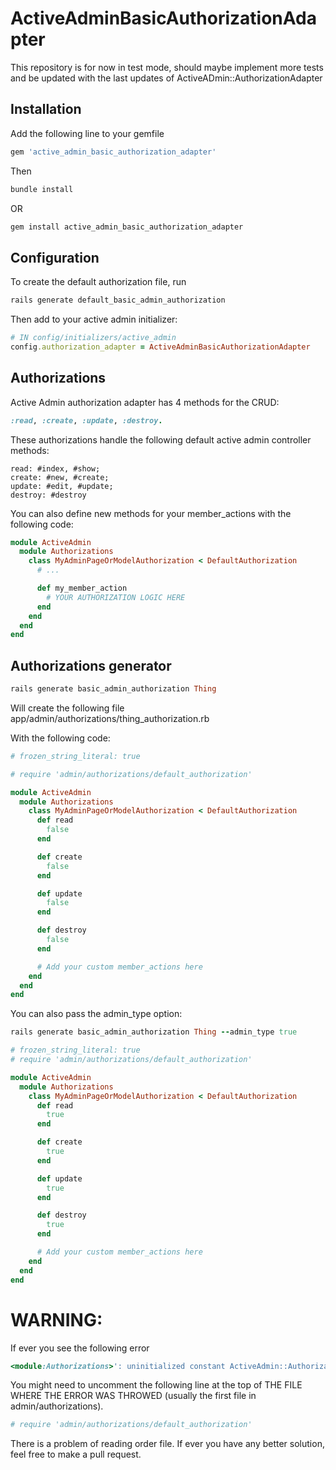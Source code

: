 # ActiveAdminBasicAuthorizationAdapter

This repository is for now in test mode, should maybe implement more tests and be updated
with the last updates of ActiveADmin::AuthorizationAdapter

## Installation

Add the following line to your gemfile

```ruby
gem 'active_admin_basic_authorization_adapter'
```

Then

```ruby
bundle install
```

OR

```sh
gem install active_admin_basic_authorization_adapter
```

## Configuration

To create the default authorization file, run

```ruby
rails generate default_basic_admin_authorization
```

Then add to your active admin initializer:

```ruby
# IN config/initializers/active_admin
config.authorization_adapter = ActiveAdminBasicAuthorizationAdapter
```

## Authorizations

Active Admin authorization adapter has 4 methods for the CRUD:

```ruby
:read, :create, :update, :destroy.
```

These authorizations handle the following default active admin controller methods:

```
read: #index, #show;
create: #new, #create;
update: #edit, #update;
destroy: #destroy
```

You can also define new methods for your member_actions with the following code:

```ruby
module ActiveAdmin
  module Authorizations
    class MyAdminPageOrModelAuthorization < DefaultAuthorization
      # ...

      def my_member_action
        # YOUR AUTHORIZATION LOGIC HERE
      end
    end
  end
end
```

## Authorizations generator

```ruby
rails generate basic_admin_authorization Thing
```

Will create the following file
app/admin/authorizations/thing_authorization.rb

With the following code:

```ruby
# frozen_string_literal: true

# require 'admin/authorizations/default_authorization'

module ActiveAdmin
  module Authorizations
    class MyAdminPageOrModelAuthorization < DefaultAuthorization
      def read
        false
      end

      def create
        false
      end

      def update
        false
      end

      def destroy
        false
      end

      # Add your custom member_actions here
    end
  end
end

```

You can also pass the admin_type option:

```ruby
rails generate basic_admin_authorization Thing --admin_type true
```

```ruby
# frozen_string_literal: true
# require 'admin/authorizations/default_authorization'

module ActiveAdmin
  module Authorizations
    class MyAdminPageOrModelAuthorization < DefaultAuthorization
      def read
        true
      end

      def create
        true
      end

      def update
        true
      end

      def destroy
        true
      end

      # Add your custom member_actions here
    end
  end
end

```

# WARNING:

If ever you see the following error

```ruby
<module:Authorizations>': uninitialized constant ActiveAdmin::Authorizations::DefaultAuthorization (NameError)
```

You might need to uncomment the following line at the top of THE FILE WHERE THE ERROR WAS THROWED (usually the first file in admin/authorizations).

```ruby
# require 'admin/authorizations/default_authorization'
```

There is a problem of reading order file. If ever you have any better solution, feel free to make a pull request.
